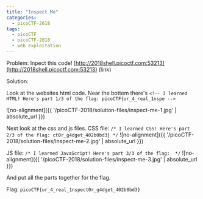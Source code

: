```yaml
---
title: "Inspect Me"
categories:
  - picoCTF-2018
tags:
  - picoCTF
  - picoCTF-2018
  - web exploitation
---
```


Problem: Inpect this code! [http://2018shell.picoctf.com:53213](http://2018shell.picoctf.com:53213) (link)

Solution: 

Look at the websites html code. Near the bottem there's ```<!-- I learned HTML! Here's part 1/3 of the flag: picoCTF{ur_4_real_1nspe -->```

![no-alignment]({{ '/picoCTF-2018/solution-files/inspect-me-1.jpg' | absolute_url }})

Next look at the css and js files.
CSS file:
```/* I learned CSS! Here's part 2/3 of the flag: ct0r_g4dget_402b0bd3} */```
![no-alignment]({{ '/picoCTF-2018/solution-files/inspect-me-2.jpg' | absolute_url }})

JS file:
```/* I learned JavaScript! Here's part 3/3 of the flag:  */```
![no-alignment]({{ '/picoCTF-2018/solution-files/inspect-me-3.jpg' | absolute_url }})

And put all the parts together for the flag.

Flag: ```picoCTF{ur_4_real_1nspect0r_g4dget_402b0bd3}```